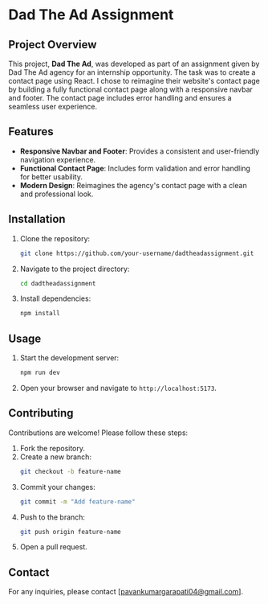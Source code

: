 # Dad The Ad Assignment

## Project Overview
This project, **Dad The Ad**, was developed as part of an assignment given by Dad The Ad agency for an internship opportunity. The task was to create a contact page using React. I chose to reimagine their website's contact page by building a fully functional contact page along with a responsive navbar and footer. The contact page includes error handling and ensures a seamless user experience.

## Features
- **Responsive Navbar and Footer**: Provides a consistent and user-friendly navigation experience.
- **Functional Contact Page**: Includes form validation and error handling for better usability.
- **Modern Design**: Reimagines the agency's contact page with a clean and professional look.

## Installation
1. Clone the repository:
    ```bash
    git clone https://github.com/your-username/dadtheadassignment.git
    ```
2. Navigate to the project directory:
    ```bash
    cd dadtheadassignment
    ```
3. Install dependencies:
    ```bash
    npm install
    ```

## Usage
1. Start the development server:
    ```bash
    npm run dev
    ```
2. Open your browser and navigate to `http://localhost:5173`.

## Contributing
Contributions are welcome! Please follow these steps:
1. Fork the repository.
2. Create a new branch:
    ```bash
    git checkout -b feature-name
    ```
3. Commit your changes:
    ```bash
    git commit -m "Add feature-name"
    ```
4. Push to the branch:
    ```bash
    git push origin feature-name
    ```
5. Open a pull request.


## Contact
For any inquiries, please contact [pavankumargarapati04@gmail.com].
